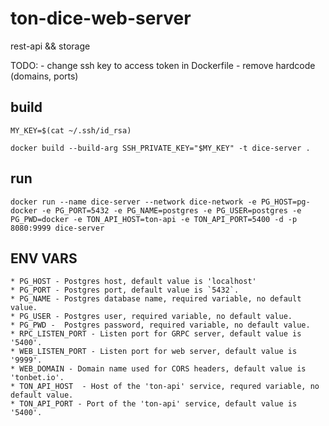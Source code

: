 # ton-dice-web-server
rest-api && storage

TODO:
    - change ssh key to access token in Dockerfile
    - remove hardcode (domains, ports)
## build 
```MY_KEY=$(cat ~/.ssh/id_rsa)```

```docker build --build-arg SSH_PRIVATE_KEY="$MY_KEY" -t dice-server .```

## run
```docker run --name dice-server --network dice-network -e PG_HOST=pg-docker -e PG_PORT=5432 -e PG_NAME=postgres -e PG_USER=postgres -e PG_PWD=docker -e TON_API_HOST=ton-api -e TON_API_PORT=5400 -d -p 8080:9999 dice-server```

## ENV VARS
    * PG_HOST - Postgres host, default value is 'localhost'
    * PG_PORT - Postgres port, default value is `5432`.
    * PG_NAME - Postgres database name, required variable, no default value.
    * PG_USER - Postgres user, required variable, no default value.
    * PG_PWD -  Postgres password, required variable, no default value.
    * RPC_LISTEN_PORT - Listen port for GRPC server, default value is '5400'.
    * WEB_LISTEN_PORT - Listen port for web server, default value is '9999'.
    * WEB_DOMAIN - Domain name used for CORS headers, default value is 'tonbet.io'.
    * TON_API_HOST  - Host of the 'ton-api' service, requred variable, no default value.
    * TON_API_PORT - Port of the 'ton-api' service, default value is '5400'. 